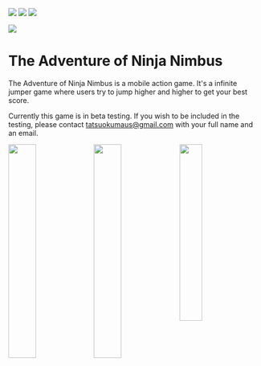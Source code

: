![](https://img.shields.io/badge/Xcode-007ACC?style=for-the-badge&logo=Xcode&logoColor=white)
![](https://img.shields.io/badge/Swift-FA7343?style=for-the-badge&logo=swift&logoColor=white)
![](https://img.shields.io/badge/Unity-100000?style=for-the-badge&logo=unity&logoColor=white)

![](https://img.shields.io/badge/docs-stable-green)
# The Adventure of Ninja Nimbus

The Adventure of Ninja Nimbus is a mobile action game. It's a infinite jumper game where users try to jump higher and higher to get your best score.

Currently this game is in beta testing. If you wish to be included in the testing, please contact tatsuokumaus@gmail.com with your full name and an email.

<img src="https://github.com/user-attachments/assets/8acdfac7-dbec-4478-ad5c-8149d67227fa" width=33%>

<img src="https://github.com/user-attachments/assets/27656fd3-c0d7-454d-86bd-77dc7bae549b" width=33%>

<img src="https://github.com/user-attachments/assets/be5d343d-51b7-4ac6-8135-5aa6771aeced" width=30% align=top>
